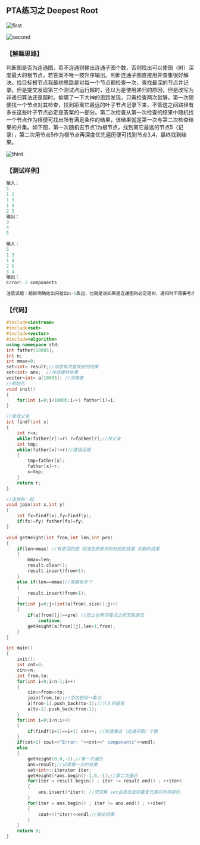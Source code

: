## PTA练习之 Deepest Root

![first](https://github.com/onlyone2019/prepare-for-PAT/blob/master/doc/images/DeepestRoot1.PNG)

![second](https://github.com/onlyone2019/prepare-for-PAT/blob/master/doc/images/DeepestRoot2.PNG)

### 【解题思路】
判断图是否为连通图，若不连通则输出连通子图个数，否则找出可以使图（树）深度最大的根节点，若答案不唯一按升序输出。判断连通子图直接用并查集很好解决。找目标根节点我最初思路是对每一个节点都检查一次，查找最深的节点并记录。但是提交发现第三个测试点运行超时，还以为是使用递归的原因，但是改写为非递归算法还是超时。偷瞄了一下大神的思路发现，只需检查两次就够。第一次随便找一个节点对其检查，找到距离它最远的叶子节点记录下来，不管这之间路径有多长这些叶子节点必定是答案的一部分。第二次检查从第一次检查的结果中随机找一个节点作为根便可找出所有满足条件的结果，该结果就是第一次与第二次检查结果的并集。如下图，第一次随机去节点1为根节点，找到离它最远的节点5（记录），第二次用节点5作为根节点再深度优先遍历便可找到节点3,4，最终找到结果。

![third](https://github.com/onlyone2019/prepare-for-PAT/blob/master/doc/images/DeepestRoot3.PNG)

### 【测试样例】
```C++
输入：
5
1 2
1 3
1 4
2 5
输出：
3
4
5

输入：
5
1 3
1 4
2 5
3 4
输出：
Error: 2 components

注意读题：题目明确给出只给出n-1条边，也就是说如果是连通图则必定是树，递归时不需要考虑环。
```

### 【代码】
```C++
#include<iostream>
#include<set>
#include<vector>
#include<algorithm>
using namespace std;
int father[10005];
int n;
int mmax=0;
set<int> result;//存放每次查找到的结果
set<int> ans;  //存放最终结果
vector<int> a[10005]; //邻接表
//初始化
void init()
{
    for(int i=0;i<10005;i++) father[i]=i;
}

//查找父亲
int findf(int x)
{
    int r=x;
    while(father[r]!=r) r=father[r];//找父亲
    int tmp;
    while(father[x]!=r)//路径压缩
    {
        tmp=father[x];
        father[x]=r;
        x=tmp;
    }
    return r;
}

//连接到一起
void join(int x,int y)
{
    int fx=findf(x),fy=findf(y);
    if(fx!=fy) father[fx]=fy;
}

void getHeight(int from,int len,int pre)
{
    if(len>mmax) //有更深的图 则清空原来存的较短的结果 存新的结果
    {
        mmax=len;
        result.clear();
        result.insert(from+1);
    }
    else if(len==mmax)//答案有多个
    {
        result.insert(from+1);
    }
    for(int j=0;j<(int)a[from].size();j++)
    {
        if(a[from][j]==pre) //防止在两邻接点之间无限递归
            continue;
        getHeight(a[from][j],len+1,from);
    }
}

int main()
{
    init();
    int cnt=0;
    cin>>n;
    int from,to;
    for(int i=0;i<n-1;i++)
    {
        cin>>from>>to;
        join(from,to);//添加到同一集合
        a[from-1].push_back(to-1);//计入邻接表
        a[to-1].push_back(from-1);
    }
    for(int i=0;i<n;i++)
    {
        if(findf(i+1)==i+1) cnt++; //检查集合（连通子图）个数
    }
    if(cnt>1) cout<<"Error: "<<cnt<<" components"<<endl;
    else
    {
        getHeight(0,0,-1);//第一次遍历
        ans=result;//记录第一次的结果
        set<int>::iterator iter;
        getHeight(*ans.begin()-1,0,-1);//第二次遍历
        for(iter = result.begin() ; iter != result.end() ; ++iter)
        {
            ans.insert(*iter); //求交集 set会自动去除重复元素并升序排列
        }
        for(iter = ans.begin() ; iter != ans.end() ; ++iter)
        {
            cout<<(*iter)<<endl;//输出结果
        }
    }
    return 0;
}
```
